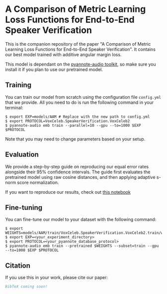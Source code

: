 # A Comparison of Metric Learning Loss Functions for End-to-End Speaker Verification

This is the companion repository of the paper "A Comparison of Metric Learning Loss Functions for End-to-End Speaker Verification". It contains our best model trained with additive angular margin loss.

This model is dependant on the [pyannote-audio toolkit](https://github.com/pyannote/pyannote-audio), so make sure you install it if you plan to use our pretrained model.

## Training

You can train our model from scratch using the configuration file `config.yml` that we provide. All you need to do is run the following command in your terminal:

```console
$ export EXP=models/AAM # Replace with the new path to config.yml
$ export PROTOCOL=VoxCeleb.SpeakerVerification.VoxCeleb2
$ pyannote-audio emb train --parallel=10 --gpu --to=1000 $EXP $PROTOCOL 
```

Note that you may need to change parameters based on your setup.

## Evaluation

We provide a step-by-step guide on reproducing our equal error rates alongside their 95% confidence intervals. The guide first evaluates the pretrained model using raw cosine distances, and then applying adaptive s-norm score normalization.

If you want to reproduce our results, check out [this notebook](https://github.com/juanmc2005/SpeakerEmbeddingLossComparison/blob/master/reproduce.ipynb)

## Fine-tuning

You can fine-tune our model to your dataset with the following command:

```console
$ export WEIGHTS=models/AAM/train/VoxCeleb.SpeakerVerification.VoxCeleb2.train/weights/0560.pt
$ export EXP=<your_experiment_directory>
$ export PROTOCOL=<your_pyannote_database_protocol>
$ pyannote-audio emb train --pretrained $WEIGHTS --subset=train --gpu --to=1000 $EXP $PROTOCOL
```

## Citation

If you use this in your work, please cite our paper:

```bibtex
BibTeX coming soon!
```
